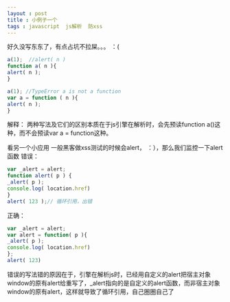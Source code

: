 ```yaml
---
layout : post 
title : 小例子一个
tags : javascript  js解析  防xss
---
```


好久没写东东了，有点占坑不拉屎。。。  ：(

```javascript
a(1);  //alert( n )
function a( n ){
alert( n );
}
```

```javascript
a(1); //TypeError a is not a function
var a = function ( n ){
alert( n );
}
```

解释：
两种写法及它们的区别本质在于js引擎在解析时，会先预读function a()这种，而不会预读var a = function这种。

看另一个小应用
一般黑客做xss测试的时候会alert， ：），那么我们监控一下alert函数
错误：

```javascript
var _alert = alert;
function alert( p ) {
_alert( p );
console.log( location.href)
}
alert( 123 );// 循环引用，出错
```

正确：

```javascript
var _alert = alert;
var alert = function( p ){
_alert( p );
console.log( location.href)
};
alert( 123)
```

错误的写法错的原因在于，引擎在解析js时，已经用自定义的alert把宿主对象window的原有alert给重写了，_alert指向的是自定义的alert函数，而非宿主对象window的原有alert，这样就导致了循环引用，自己圈圈自己了
